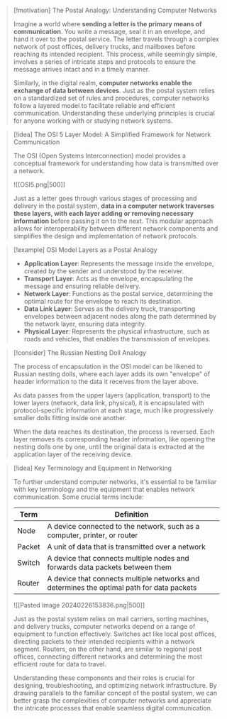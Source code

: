 > [!motivation] The Postal Analogy: Understanding Computer Networks
> 
> Imagine a world where **sending a letter is the primary means of communication**. You write a message, seal it in an envelope, and hand it over to the postal service. The letter travels through a complex network of post offices, delivery trucks, and mailboxes before reaching its intended recipient. This process, while seemingly simple, involves a series of intricate steps and protocols to ensure the message arrives intact and in a timely manner.
> 
> Similarly, in the digital realm, **computer networks enable the exchange of data between devices**. Just as the postal system relies on a standardized set of rules and procedures, computer networks follow a layered model to facilitate reliable and efficient communication. Understanding these underlying principles is crucial for anyone working with or studying network systems.

> [!idea] The OSI 5 Layer Model: A Simplified Framework for Network Communication
> 
> The OSI (Open Systems Interconnection) model provides a conceptual framework for understanding how data is transmitted over a network. 
> 
> ![[OSI5.png|500]]
> 
> Just as a letter goes through various stages of processing and delivery in the postal system, **data in a computer network traverses these layers, with each layer adding or removing necessary information** before passing it on to the next. This modular approach allows for interoperability between different network components and simplifies the design and implementation of network protocols.


> [!example] OSI Model Layers as a Postal Analogy
> - **Application Layer**: Represents the message inside the envelope, created by the sender and understood by the receiver.
> - **Transport Layer**: Acts as the envelope, encapsulating the message and ensuring reliable delivery.
> - **Network Layer**: Functions as the postal service, determining the optimal route for the envelope to reach its destination.
> - **Data Link Layer**: Serves as the delivery truck, transporting envelopes between adjacent nodes along the path determined by the network layer, ensuring data integrity.
> - **Physical Layer**: Represents the physical infrastructure, such as roads and vehicles, that enables the transmission of envelopes.

> [!consider] The Russian Nesting Doll Analogy
> 
> The process of encapsulation in the OSI model can be likened to Russian nesting dolls, where each layer adds its own "envelope" of header information to the data it receives from the layer above. 
> 
> As data passes from the upper layers (application, transport) to the lower layers (network, data link, physical), it is encapsulated with protocol-specific information at each stage, much like progressively smaller dolls fitting inside one another.
> 
> When the data reaches its destination, the process is reversed. Each layer removes its corresponding header information, like opening the nesting dolls one by one, until the original data is extracted at the application layer of the receiving device.
> 

> [!idea] Key Terminology and Equipment in Networking
> 
> To further understand computer networks, it's essential to be familiar with key terminology and the equipment that enables network communication. Some crucial terms include:
> 
> | Term | Definition |
> |------|------------|
> | Node | A device connected to the network, such as a computer, printer, or router |
> | Packet | A unit of data that is transmitted over a network |
> | Switch | A device that connects multiple nodes and forwards data packets between them |
> | Router | A device that connects multiple networks and determines the optimal path for data packets |
> 
> ![[Pasted image 20240226153836.png|500]]
> 
> Just as the postal system relies on mail carriers, sorting machines, and delivery trucks, computer networks depend on a range of equipment to function effectively. Switches act like local post offices, directing packets to their intended recipients within a network segment. Routers, on the other hand, are similar to regional post offices, connecting different networks and determining the most efficient route for data to travel.
> 
> Understanding these components and their roles is crucial for designing, troubleshooting, and optimizing network infrastructure. By drawing parallels to the familiar concept of the postal system, we can better grasp the complexities of computer networks and appreciate the intricate processes that enable seamless digital communication.


